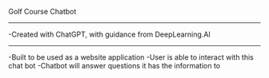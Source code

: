 Golf Course Chatbot
_________________________________________________________
-Created with ChatGPT, with guidance from DeepLearning.AI
_________________________________________________________

-Built to be used as a website application
-User is able to interact with this chat bot
-Chatbot will answer questions it has the information to
